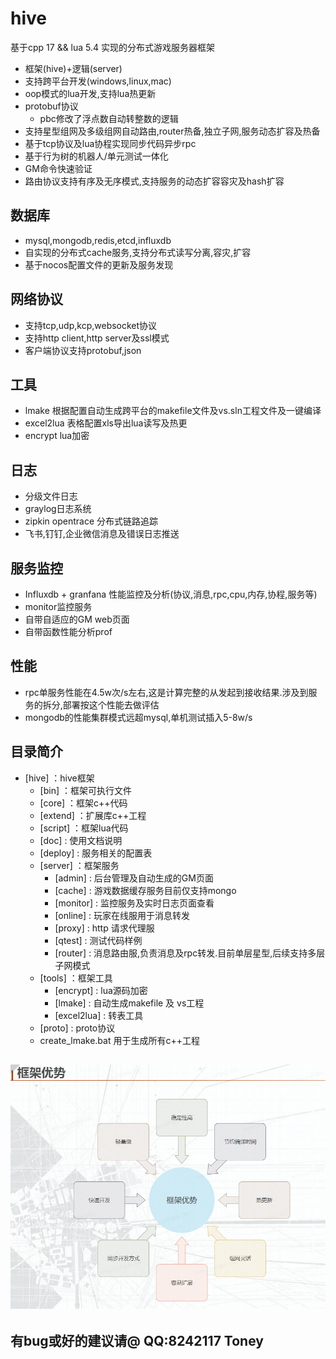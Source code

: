 # hive
基于cpp 17 && lua 5.4 实现的分布式游戏服务器框架

* 框架(hive)+逻辑(server)
* 支持跨平台开发(windows,linux,mac)
* oop模式的lua开发,支持lua热更新
* protobuf协议
    - pbc修改了浮点数自动转整数的逻辑
* 支持星型组网及多级组网自动路由,router热备,独立子网,服务动态扩容及热备
* 基于tcp协议及lua协程实现同步代码异步rpc
* 基于行为树的机器人/单元测试一体化
* GM命令快速验证
* 路由协议支持有序及无序模式,支持服务的动态扩容容灾及hash扩容

## 数据库
  - mysql,mongodb,redis,etcd,influxdb
  - 自实现的分布式cache服务,支持分布式读写分离,容灾,扩容
  - 基于nocos配置文件的更新及服务发现
  
## 网络协议
  - 支持tcp,udp,kcp,websocket协议
  - 支持http client,http server及ssl模式
  - 客户端协议支持protobuf,json

## 工具
  - lmake 根据配置自动生成跨平台的makefile文件及vs.sln工程文件及一键编译
  - excel2lua 表格配置xls导出lua读写及热更
  - encrypt lua加密

## 日志
  - 分级文件日志
  - graylog日志系统
  - zipkin opentrace 分布式链路追踪
  - 飞书,钉钉,企业微信消息及错误日志推送

## 服务监控
  - Influxdb + granfana 性能监控及分析(协议,消息,rpc,cpu,内存,协程,服务等)
  - monitor监控服务
  - 自带自适应的GM web页面
  - 自带函数性能分析prof

## 性能
  - rpc单服务性能在4.5w次/s左右,这是计算完整的从发起到接收结果.涉及到服务的拆分,部署按这个性能去做评估
  - mongodb的性能集群模式远超mysql,单机测试插入5-8w/s

## 目录简介

- [hive] ：hive框架
  - [bin] ：框架可执行文件
  - [core] ：框架c++代码
  - [extend] ：扩展库c++工程
  - [script] ：框架lua代码
  - [doc] : 使用文档说明
  - [deploy] : 服务相关的配置表
  - [server] ：框架服务
    - [admin] : 后台管理及自动生成的GM页面
    - [cache] : 游戏数据缓存服务目前仅支持mongo
    - [monitor] : 监控服务及实时日志页面查看
    - [online] : 玩家在线服用于消息转发
    - [proxy] : http 请求代理服
    - [qtest] : 测试代码样例
    - [router] : 消息路由服,负责消息及rpc转发.目前单层星型,后续支持多层子网模式
  - [tools] ：框架工具
    - [encrypt] : lua源码加密
    - [lmake] : 自动生成makefile 及 vs工程
    - [excel2lua] : 转表工具
  - [proto] : proto协议
  - create_lmake.bat 用于生成所有c++工程
  
## ![img.png](doc/img.png)

## 有bug或好的建议请@ QQ:8242117 Toney
